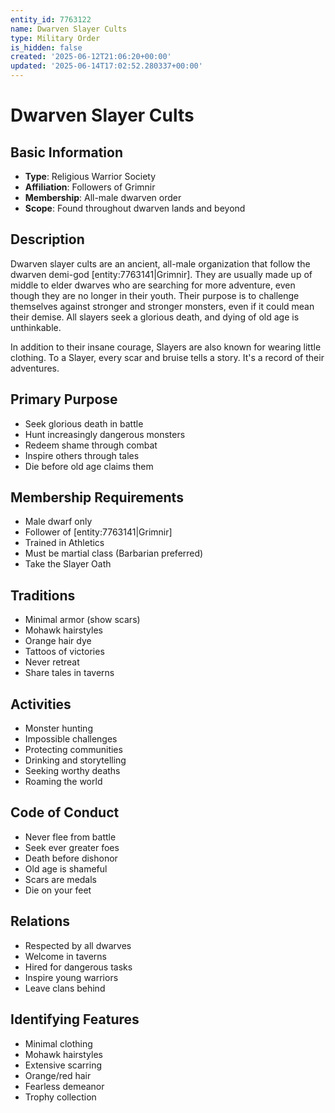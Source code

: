 ```yaml
---
entity_id: 7763122
name: Dwarven Slayer Cults
type: Military Order
is_hidden: false
created: '2025-06-12T21:06:20+00:00'
updated: '2025-06-14T17:02:52.280337+00:00'
---
```


# Dwarven Slayer Cults

## Basic Information

- **Type**: Religious Warrior Society
- **Affiliation**: Followers of Grimnir
- **Membership**: All-male dwarven order
- **Scope**: Found throughout dwarven lands and beyond

## Description

Dwarven slayer cults are an ancient, all-male organization that follow the dwarven demi-god [entity:7763141|Grimnir]. They are usually made up of middle to elder dwarves who are searching for more adventure, even though they are no longer in their youth. Their purpose is to challenge themselves against stronger and stronger monsters, even if it could mean their demise. All slayers seek a glorious death, and dying of old age is unthinkable.

In addition to their insane courage, Slayers are also known for wearing little clothing. To a Slayer, every scar and bruise tells a story. It's a record of their adventures.

## Primary Purpose

- Seek glorious death in battle
- Hunt increasingly dangerous monsters
- Redeem shame through combat
- Inspire others through tales
- Die before old age claims them

## Membership Requirements

- Male dwarf only
- Follower of [entity:7763141|Grimnir]
- Trained in Athletics
- Must be martial class (Barbarian preferred)
- Take the Slayer Oath

## Traditions

- Minimal armor (show scars)
- Mohawk hairstyles
- Orange hair dye
- Tattoos of victories
- Never retreat
- Share tales in taverns

## Activities

- Monster hunting
- Impossible challenges
- Protecting communities
- Drinking and storytelling
- Seeking worthy deaths
- Roaming the world

## Code of Conduct

- Never flee from battle
- Seek ever greater foes
- Death before dishonor
- Old age is shameful
- Scars are medals
- Die on your feet

## Relations

- Respected by all dwarves
- Welcome in taverns
- Hired for dangerous tasks
- Inspire young warriors
- Leave clans behind

## Identifying Features

- Minimal clothing
- Mohawk hairstyles
- Extensive scarring
- Orange/red hair
- Fearless demeanor
- Trophy collection